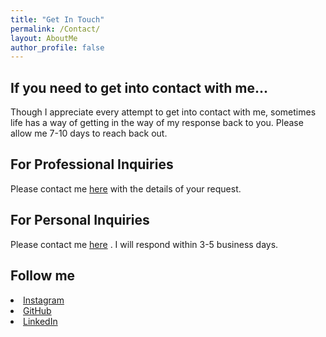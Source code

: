 ```yaml
---
title: "Get In Touch"
permalink: /Contact/
layout: AboutMe
author_profile: false
---
```

## If you need to get into contact with me...
Though I appreciate every attempt to get into contact with me, sometimes life has a way of getting in the way of my response back to you.  Please allow me 7-10 days to reach back out.

## For Professional Inquiries
Please contact me <a href="mailto:logan.m.wright1@gmail.com">here</a> with the details of
your request.

## For Personal Inquiries
Please contact me <a href="mailto:logan.m.wright1@gmail.com">here</a> .  I will respond within 3-5 business days.

## Follow me
<li>
  <a href="https://instagram.com/loganmorrowwright" itemprop="sameAs" rel="nofollow noopener noreferrer">
    <i class="fab fa-fw fa-instagram" aria-hidden="true"></i><span class="label">Instagram</span>
  </a>
</li>


<li>
  <a href="https://github.com/lm-mw" itemprop="sameAs" rel="nofollow noopener noreferrer">
    <i class="fab fa-fw fa-github" aria-hidden="true"></i><span class="label">GitHub</span>
  </a>
</li>


<li>
  <a href="https://www.linkedin.com/in/LoganMorrowWright" itemprop="sameAs" rel="nofollow noopener noreferrer">
    <i class="fab fa-fw fa-linkedin" aria-hidden="true"></i><span class="label">LinkedIn</span>
  </a>
</li>
